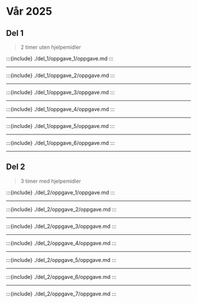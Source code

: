 # Vår 2025


## Del 1
> 2 timer uten hjelpemidler

:::{include} ./del_1/oppgave_1/oppgave.md
:::

---

:::{include} ./del_1/oppgave_2/oppgave.md
:::


---

:::{include} ./del_1/oppgave_3/oppgave.md
:::

---

:::{include} ./del_1/oppgave_4/oppgave.md
:::

---


:::{include} ./del_1/oppgave_5/oppgave.md
:::


---


:::{include} ./del_1/oppgave_6/oppgave.md
:::

---

## Del 2

> 3 timer med hjelpemidler


:::{include} ./del_2/oppgave_1/oppgave.md
:::

---


:::{include} ./del_2/oppgave_2/oppgave.md
:::


---


:::{include} ./del_2/oppgave_3/oppgave.md
:::



---


:::{include} ./del_2/oppgave_4/oppgave.md
:::


---



:::{include} ./del_2/oppgave_5/oppgave.md
:::



---



:::{include} ./del_2/oppgave_6/oppgave.md
:::


---



:::{include} ./del_2/oppgave_7/oppgave.md
:::








